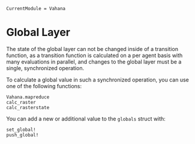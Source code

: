 ```@meta
CurrentModule = Vahana
```

# Global Layer

The state of the global layer can not be changed inside of a
transition function, as a transition function is calculated on a per
agent basis with many evaluations in parallel, and changes to the
global layer must be a single, synchronized operation.

To calculate a global value in such a synchronized operation, you can
use one of the following functions:

```@docs
Vahana.mapreduce
calc_raster
calc_rasterstate
```

You can add a new or additional value to the `globals` struct with:

```@docs
set_global!
push_global!
```
